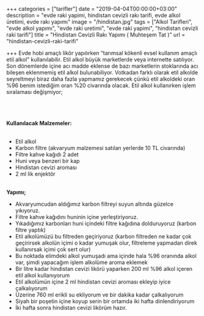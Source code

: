 +++
categories = ["tarifler"]
date = "2019-04-04T00:00:00+03:00"
description = "evde raki yapimi, hindistan cevizli rakı tarifi, evde alkol üretimi, evde rakı yapımı"
image = "/hindistan.jpg"
tags = ["Alkol Tarifleri", "evde alkol yapımı", "evde raki uretimi", "evde raki yapimi", "hindistan cevizli raki tarifi"]
title = "Hindistan Cevizli Rakı Yapımı ( Muhteşem Tat )"
url = "hindistan-cevizli-raki-tarifi"

+++
     Evde hobi amaçlı likör yapılırken “tarımsal kökenli evsel kullanım amaçlı etil alkol” kullanılabilir. Etil alkol büyük marketlerde veya internette  satılıyor. Son dönemlerde içine acı madde eklense de bazı marketlerin stoklarında acı bileşen eklenmemiş etil alkol bulunabiliyor. Votkadan farklı olarak etil alkolde seyreltmeyi biraz daha fazla yapmamız gerekecek çünkü etil alkoldeki oran %96 benim istediğim oran %20 civarında olacak. Etil alkol kullanırken işlem sıralaması değişmiyor;

<br><br>  
**Kullanılacak Malzemeler:** <br><br>

* Etil alkol
* Karbon filtre (akvaryum malzemesi satılan yerlerde 10 TL civarında)
* Filtre kahve kağıdı 2 adet
* Huni veya benzeri bir kap
* Hindistan cevizi aroması
* 2 ml lik enjektör <br><br>

**Yapımı;** <br>

* Akvaryumcudan aldığımız karbon filtreyi suyun altında güzelce yıkıyoruz.
* Filtre kahve kağıdını huninin içine yerleştiriyoruz.
* Yıkadığımız karbonları huni içindeki filtre kağıdına dolduruyoruz (karbon filtre yaptık)
* Etil alkolümüzü bu filtreden geçiriyoruz (karbon filtreden ne kadar çok geçirirsek alkolün içimi o kadar yumuşak olur, filtreleme yapmadan direk kullanırsak içimi çok sert olur)
* Bu noktada elimdeki alkol yumuşadı ama içinde hala %96 oranında alkol var, şimdi yapacağım işlem alkolüme aroma eklemek
* Bir litre kadar hindistan cevizi likörü yaparken 200 ml %96 alkol içeren etil alkol kullanıyorum
* Etil alkolümün içine 2 ml hindistan cevizi aroması ekleyip iyice çalkalıyorum
* Üzerine 760 ml erikli su ekliyorum ve bir dakika kadar çalkalıyorum
* Siyah bir poşetin içine koyup serin bir ortamda iki hafta dinlendiriyorum
* İki hafta sonra hindistan cevizi likörüm hazır.